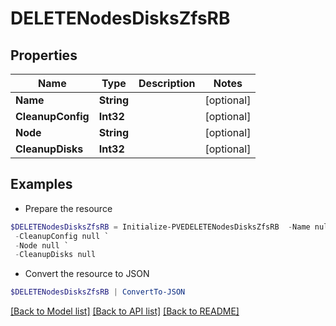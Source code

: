 # DELETENodesDisksZfsRB
## Properties

Name | Type | Description | Notes
------------ | ------------- | ------------- | -------------
**Name** | **String** |  | [optional] 
**CleanupConfig** | **Int32** |  | [optional] 
**Node** | **String** |  | [optional] 
**CleanupDisks** | **Int32** |  | [optional] 

## Examples

- Prepare the resource
```powershell
$DELETENodesDisksZfsRB = Initialize-PVEDELETENodesDisksZfsRB  -Name null `
 -CleanupConfig null `
 -Node null `
 -CleanupDisks null
```

- Convert the resource to JSON
```powershell
$DELETENodesDisksZfsRB | ConvertTo-JSON
```

[[Back to Model list]](../README.md#documentation-for-models) [[Back to API list]](../README.md#documentation-for-api-endpoints) [[Back to README]](../README.md)

